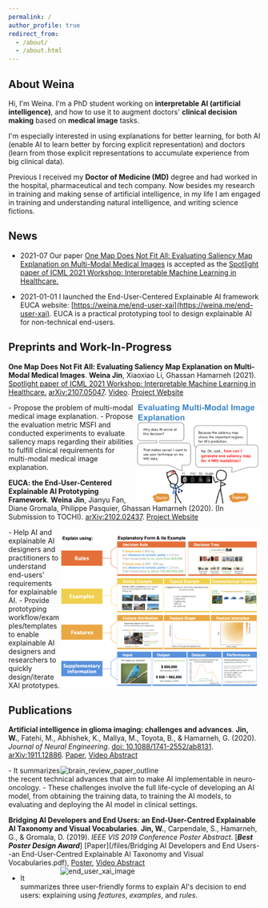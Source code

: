```yaml
---
permalink: /
author_profile: true
redirect_from:
  - /about/
  - /about.html
---
```




## About Weina

Hi, I'm Weina. I'm a PhD student working on **interpretable AI (artificial intelligence)**, and how to use it to augment doctors' **clinical decision making** based on **medical image** tasks.
<!-- It is interdisciplinary research among AI, computer vision, information visualization (InfoVis), human-computer interaction (HCI), and medicine. An explanation is a two-way communication/interaction between AI system and its users, that's where HCI and InfoVis come in. -->
I'm especially interested in using explanations for better learning, for both AI (enable AI to learn better by forcing explicit representation) and doctors (learn from those explicit representations to accumulate experience from big clinical data).

Previous I received my **Doctor of Medicine (MD)** degree and had worked in the hospital, pharmaceutical and tech company. Now besides my research in training and making sense of artificial intelligence, in my life I am engaged in training and understanding natural intelligence, and writing science fictions.


## News 

* 2021-07 Our paper <a href="http://weina.me/one-map-not-fit-all" target="_blank">One Map Does Not Fit All: Evaluating Saliency Map Explanation on Multi-Modal Medical Images</a> is accepted as the <a href="https://sites.google.com/view/imlh2021/" target="_blank">Spotlight paper of ICML 2021 Workshop: Interpretable Machine Learning in Healthcare.</a>

* 2021-01-01 I launched the End-User-Centered Explainable AI framework EUCA website: [https://weina.me/end-user-xai](https://weina.me/end-user-xai). EUCA is a practical prototyping tool to design explainable AI for non-technical end-users.


## Preprints and Work-In-Progress


**One Map Does Not Fit All: Evaluating Saliency Map Explanation on Multi-Modal Medical Images**. **Weina Jin**, Xiaoxiao Li, Ghassan Hamarneh (2021). <a href="https://sites.google.com/view/imlh2021/" target="_blank">Spotlight paper of ICML 2021 Workshop: Interpretable Machine Learning in Healthcare.</a>
[arXiv:2107.05047](https://arxiv.org/abs/2107.05047). [Video](https://youtu.be/J-ceZ20cBJk). [Project Website](http://weina.me/one-map-not-fit-all)

<img src="/images/poster_ thumbnail_One Map Does Not Fit All_Evaluating Saliency Map Explanation on Multi-Modal Medical Images.png" alt="Evaluating Multi-Modal Medical Image Explanation" style="float: right;" height="200"/>
  - Propose the problem of multi-modal medical image explanation.
  - Propose the evaluation metric MSFI and conducted experiments to evaluate saliency maps regarding their abilities to fulfill clinical requirements for multi-modal medical image explanation.

**EUCA: the End-User-Centered Explainable AI Prototyping Framework**. **Weina Jin**, Jianyu Fan, Diane Gromala, Philippe Pasquier, Ghassan Hamarneh (2020). (In Submission to TOCHI). 
[arXiv:2102.02437](https://arxiv.org/abs/2102.02437). [Project Website](http://https://weina.me/end-user-xai)

<img src="/images/EUCA.png" alt="End-User-Centered Explainable AI Prototyping Framework" style="float: right;" width="400"/>
  - Help AI and explainable AI designers and practitioners to understand end-users' requirements for explainable AI.
  - Provide prototyping workflow/examples/templates to enable explainable AI designers and researchers to quickly design/iterate XAI prototypes.

## Publications


**Artificial intelligence in glioma imaging: challenges and advances**. **Jin, W.**, Fatehi, M., Abhishek, K., Mallya, M., Toyota, B., & Hamarneh, G. (2020). *Journal of Neural Engineering*. [doi: 10.1088/1741-2552/ab8131](https://iopscience.iop.org/article/10.1088/1741-2552/ab8131). [arXiv:1911.12886](https://arxiv.org/abs/1911.12886). [Paper](https://arxiv.org/pdf/1911.12886.pdf), [Video Abstract](https://www.youtube.com/watch?v=i2rX6NSH27k)

<img src="/images/brain_review_paper_outline.jpg" alt="brain_review_paper_outline" style="float: right;" width="400"/>
  - It summarizes the recent technical advances that aim to make AI implementable in neuro-oncology.
  - These challenges involve the full life-cycle of developing an AI model, from obtaining the training data, to training the AI models, to evaluating and deploying the AI model in clinical settings.


**Bridging AI Developers and End Users: an End-User-Centred Explainable AI Taxonomy and Visual Vocabularies**. **Jin, W.**, Carpendale, S., Hamarneh, G., & Gromala, D. (2019). *IEEE VIS 2019 Conference Poster Abstract*. [***Best Poster Design Award***]
[Paper](/files/Bridging AI Developers and End Users--an End-User-Centred Explainable AI Taxonomy and Visual Vocabularies.pdf), [Poster](/files/201910_IEEE_VIS_poster.pdf), [Video Abstract](https://www.youtube.com/watch?v=b5JnaSG1AYM)
<img src="/images/end_user_xai_image.jpg" alt="end_user_xai_image" style="float: right;" width="400"/>
  - It summarizes three user-friendly forms to explain AI's decision to end users: explaining using *features*, *examples*, and *rules*.
